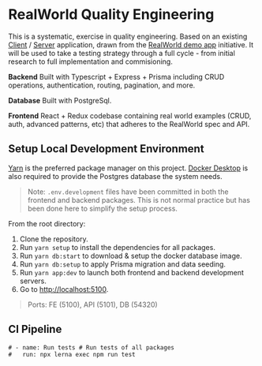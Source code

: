 # RealWorld Quality Engineering

This is a systematic, exercise in quality engineering. Based on an existing [Client](https://github.com/gothinkster/react-redux-realworld-example-app/tree/master) / [Server](https://github.com/SeuRonao/realworld-express-prisma/tree/main) application, drawn from the [RealWorld demo app](https://www.realworld.how/) initiative. It will be used to take a testing strategy through a full cycle - from initial research to full implementation and commisioning.

**Backend**
Built with Typescript + Express + Prisma including CRUD operations, authentication, routing, pagination, and more.

**Database**
Built with PostgreSql.

**Frontend**
React + Redux codebase containing real world examples (CRUD, auth, advanced patterns, etc) that adheres to the RealWorld spec and API.

## Setup Local Development Environment
[Yarn](https://yarnpkg.com/) is the preferred package manager on this project. [Docker Desktop](https://www.docker.com/products/docker-desktop/) is also required to provide the Postgres database the system needs.

> Note: `.env.development` files have been committed in both the frontend and backend packages. This is not normal practice but has been done here to simplify the setup process.

From the root directory:

1. Clone the repository.
2. Run `yarn setup` to install the dependencies for all packages.
3. Run `yarn db:start` to download & setup the docker database image.
4. Run `yarn db:setup` to apply Prisma migration and data seeding.
5. Run `yarn app:dev` to launch both frontend and backend development servers.
6. Go to [http://localhost:5100](http://localhost:5100).

> Ports: FE (5100), API (5101), DB (54320)

## CI Pipeline

```
# - name: Run tests # Run tests of all packages
#   run: npx lerna exec npm run test
```